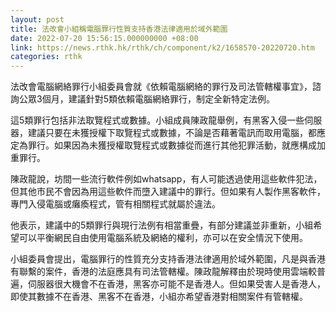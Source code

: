 ```yaml
---
layout: post
title: 法改會小組稱電腦罪行性質支持香港法律適用於域外範圍
date: 2022-07-20 15:56:15.000000000 +08:00
link: https://news.rthk.hk/rthk/ch/component/k2/1658570-20220720.htm
categories: rthk
---
```


法改會電腦網絡罪行小組委員會就《依賴電腦網絡的罪行及司法管轄權事宜》，諮詢公眾3個月，建議針對5類依賴電腦網絡罪行，制定全新特定法例。

這5類罪行包括非法取覽程式或數據。小組成員陳政龍舉例，有黑客入侵一些伺服器，建議只要在未獲授權下取覽程式或數據，不論是否藉著電訊而取用電腦，都應定為罪行。如果因為未獲授權取覽程式或數據從而進行其他犯罪活動，就應構成加重罪行。

陳政龍說，坊間一些流行軟件例如whatsapp，有人可能透過使用這些軟件犯法，但其他市民不會因為用這些軟件而墮入建議中的罪行。但如果有人製作黑客軟件，專門入侵電腦或癱瘓程式，管有相關程式就屬於違法。

他表示，建議中的5類罪行與現行法例有相當重疊，有部分建議並非重新，小組希望可以平衡網民自由使用電腦系統及網絡的權利，亦可以在安全情況下使用。

小組委員會提出，電腦罪行的性質充分支持香港法律適用於域外範圍，凡是與香港有聯繫的案件，香港的法庭應具有司法管轄權。陳政龍解釋由於現時使用雲端較普遍，伺服器很大機會不在香港，黑客亦可能不是香港人。但如果受害人是香港人，即使其數據不在香港、黑客不在香港，小組亦希望香港對相關案件有管轄權。
